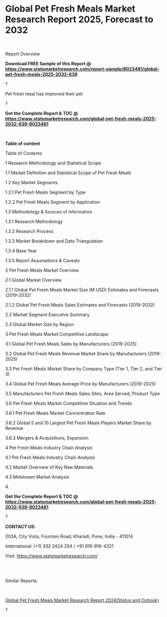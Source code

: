 <h1>Global Pet Fresh Meals Market Research Report 2025, Forecast to 2032</h1><br/><p>Report Overview</p>
 
 
 
 <div><b>Download FREE Sample of this Report @ <a href="https://www.statsmarketresearch.com/download-free-sample/8023481/global-pet-fresh-meals-2025-2032-639">https://www.statsmarketresearch.com/report-sample/8023481/global-pet-fresh-meals-2025-2032-639</a></b></div>
 
 
 
 <p>? </p>
 
 
 
 <p>Pet fresh meal has improved their pet</p>
 
 
 
 <p>? </p>
 
 
 
 <div><b>Get the Complete Report & TOC @ <a href="https://www.statsmarketresearch.com/global-pet-fresh-meals-2025-2032-639-8023481">https://www.statsmarketresearch.com/global-pet-fresh-meals-2025-2032-639-8023481</a></b></div>
 
 
 
 <p><br />
 
 <b>Table of content</b></p>
 
 
 
 <p>Table of Contents<br />
 
 1 Research Methodology and Statistical Scope<br />
 
 1.1 Market Definition and Statistical Scope of Pet Fresh Meals<br />
 
 1.2 Key Market Segments<br />
 
 1.2.1 Pet Fresh Meals Segment by Type<br />
 
 1.2.2 Pet Fresh Meals Segment by Application<br />
 
 1.3 Methodology & Sources of Information<br />
 
 1.3.1 Research Methodology<br />
 
 1.3.2 Research Process<br />
 
 1.3.3 Market Breakdown and Data Triangulation<br />
 
 1.3.4 Base Year<br />
 
 1.3.5 Report Assumptions & Caveats<br />
 
 2 Pet Fresh Meals Market Overview<br />
 
 2.1 Global Market Overview<br />
 
 2.1.1 Global Pet Fresh Meals Market Size (M USD) Estimates and Forecasts (2019-2032)<br />
 
 2.1.2 Global Pet Fresh Meals Sales Estimates and Forecasts (2019-2032)<br />
 
 2.2 Market Segment Executive Summary<br />
 
 2.3 Global Market Size by Region<br />
 
 3 Pet Fresh Meals Market Competitive Landscape<br />
 
 3.1 Global Pet Fresh Meals Sales by Manufacturers (2019-2025)<br />
 
 3.2 Global Pet Fresh Meals Revenue Market Share by Manufacturers (2019-2025)<br />
 
 3.3 Pet Fresh Meals Market Share by Company Type (Tier 1, Tier 2, and Tier 3)<br />
 
 3.4 Global Pet Fresh Meals Average Price by Manufacturers (2019-2025)<br />
 
 3.5 Manufacturers Pet Fresh Meals Sales Sites, Area Served, Product Type<br />
 
 3.6 Pet Fresh Meals Market Competitive Situation and Trends<br />
 
 3.6.1 Pet Fresh Meals Market Concentration Rate<br />
 
 3.6.2 Global 5 and 10 Largest Pet Fresh Meals Players Market Share by Revenue<br />
 
 3.6.3 Mergers & Acquisitions, Expansion<br />
 
 4 Pet Fresh Meals Industry Chain Analysis<br />
 
 4.1 Pet Fresh Meals Industry Chain Analysis<br />
 
 4.2 Market Overview of Key Raw Materials<br />
 
 4.3 Midstream Market Analysis<br />
 
 4.</p>
 
 
 
 <div><b>Get the Complete Report & TOC @ <a href="https://www.statsmarketresearch.com/global-pet-fresh-meals-2025-2032-639-8023481">https://www.statsmarketresearch.com/global-pet-fresh-meals-2025-2032-639-8023481</a></b></div>
 
 
 
 <p>? </p>
 
 
 
 <p><b>CONTACT US:</b><br />
 
 203A, City Vista, Fountain Road, Kharadi, Pune, India - 411014<br />
 
 International: (+1) 332 2424 294 / +91 916-916-4321<br />
 
 Visit: <a href="https://www.statsmarketresearch.com/">https://www.statsmarketresearch.com/</a><br />
 
 <br />
 
 <br />
 
 Similar Reports:<br />
 
 <br />
 
 <a href="https://www.statsmarketresearch.com/global-pet-fresh-meals-2024-13-7896138">Global Pet Fresh Meals Market Research Report 2024(Status and Outlook)</a><br />
 
 ? </p>